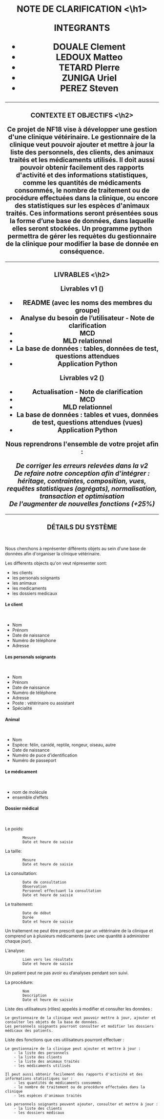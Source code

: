 <h1 align="center"> NOTE DE CLARIFICATION <\h1> <br>

**INTEGRANTS**

* DOUALE Clement
* LEDOUX Matteo
* TETARD PIerre
* ZUNIGA Uriel
* PEREZ Steven

<hr>

<h2 align="center"> CONTEXTE ET OBJECTIFS <\h2>

Ce projet de NF18 vise à développer une gestion d'une clinique vétérinaire. 
Le gestionnaire de la clinique veut pouvoir ajouter et mettre à jour la liste des personnels, des clients, des animaux traités et les médicaments utilisés. Il doit aussi pouvoir obtenir facilement des rapports d'activité et des informations statistiques, comme les quantités de médicaments consommés, le nombre de traitement ou de procédure effectuées dans la clinique, ou encore des statistiques sur les espèces d'animaux traités.
Ces informations seront présentées sous la forme d’une base de données, dans laquelle elles seront stockées. Un programme python permettra de gérer les requètes du gestionnaire de la clinique pour modifier la base de donnée en conséquence. 


<hr>

<h2 align="center"> LIVRABLES <\h2> <br> 


 Livrables v1 () 
<br>

- README (avec les noms des membres du groupe)
- Analyse du besoin de l’utilisateur - Note de clarification
- MCD
- MLD relationnel
- La base de données : tables, données de test, questions attendues
- Application Python

Livrables v2 ()
<br>

- Actualisation - Note de clarification
- MCD
- MLD relationnel
- La base de données  : tables et vues, données de test, questions attendues (vues)
- Application Python


Nous reprendrons l'ensemble de votre projet afin :

*De corriger les erreurs relevées dans la v2 <br>
De refaire notre conception afin d'intégrer : héritage, contraintes, composition, vues, requêtes statistiques (agrégats), normalisation, transaction et optimisation<br>
De l'augmenter de nouvelles fonctions (+25%)*

<hr>



<h2 align="center"> DÉTAILS DU SYSTÈME </h2> <br> 

Nous cherchons à représenter différents objets au sein d'une base de données afin d'organiser la clinique vétérinaire.

Les differents objects qu'on veut répresenter sont:

* les clients
* les personals soignants
* les animaux
* les medicaments
* les dossiers medicaux


<h4> Le client </h4> <br> 

- Nom
- Prénom
- Date de naissance
- Numéro de téléphone
- Adresse

<h4> Les personals soignants </h4> <br> 

- Nom
- Prénom
- Date de naissance
- Numéro de téléphone
- Adresse
- Poste : vétérinaire ou assistant
- Spécialité

<h4> Animal  </h4> <br> 

- Nom
- Espèce: félin, canidé, reptile, rongeur, oiseau, autre
- Date de naissance
- Numéro  de puce d'identification
- Numéro de passeport

<h4> Le médicament </h4> <br>


- nom de molécule
- ensemble d’effets

<h4> Dossier médical  </h4> <br>


Le poids:

            Mesure
            Date et heure de saisie

La taille: 

            Mesure
            Date et heure de saisie

La consultation:

            Date de consultation
            Observation
            Personnel effectuant la consultation
            Date et heure de saisie

Le traitement:

            Date de début
            Durée
            Date et heure de saisie


Un traitement ne peut être prescrit que par un vétérinaire de la clinique et comprend un à plusieurs médicaments (avec une quantité à administrer chaque jour).

L’analyse:

            Lien vers les résultats
            Date et heure de saisie 


Un patient peut ne pas avoir eu d’analyses pendant son suivi.

La procédure:

            Nom
            Description
            Date et heure de saisie

Liste des utilisateurs (rôles) appelés à modifier et consulter les données :

    Le gestionnaire de la clinique veut pouvoir mettre à jour, ajouter et consulter les objets de la base de données.
    Les personnels soignants pourront consulter et modifier les dossiers médicaux des patients.
    
Liste des fonctions que ces utilisateurs pourront effectuer :
    
    Le gestionnaire de la clinique peut ajouter et mettre à jour :
        - la liste des personnels
        - la liste des clients
        - la liste des animaux traités
        - les médicaments utilisés
        
    Il peut aussi obtenir facilement des rapports d'activité et des informations statistiques sur :
        - les quantités de médicaments consommés
        - le nombre de traitement ou de procédure effectuées dans la clinique
        - les espèces d'animaux traités
    
    Les personnels soignants peuvent ajouter, consulter et mettre à jour :
        - la liste des clients
        - les dossiers médicaux